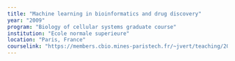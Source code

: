 ```yaml
---
title: "Machine learning in bioinformatics and drug discovery"
year: "2009"
program: "Biology of cellular systems graduate course"
institution: "Ecole normale superieure"
location: "Paris, France"
courselink: "https://members.cbio.mines-paristech.fr/~jvert/teaching/2009ulm/index.html"
---
```

